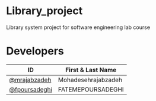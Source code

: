 # Library_project
Library system project for software engineering lab course


# Developers
ID | First & Last Name
-------------  |  -------------
[@mrajabzadeh](https://github.com/Mohadesehrajabzadeh)   |  Mohadesehrajabzadeh
[@fpoursadeghi](https://github.com/FATEMEPOURSADEGHI)  |  FATEMEPOURSADEGHI
